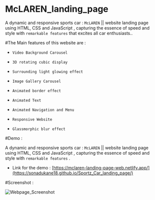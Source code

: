 # McLAREN_landing_page
 A dynamic and responsive sports car : `McLAREN` || website landing page using HTML, CSS and JavaScript , capturing the essence of speed and style with `remarkable features` that excites all car enthusiasts..

#The Main features of this website are :

* `Video Background Carousel`
  
* `3D rotating cubic display`
 
* `Surrounding light glowing effect`
  
* `Image Gallery Carousel`
 
* `Animated border effect`
  
* `Animated Text`
  
* `Animated Navigation and Menu`
 
* `Responsive Website`
 
* `Glassmorphic blur effect`

#Demo :

A dynamic and responsive sports car : `McLAREN` || website landing page using HTML, CSS and JavaScript , capturing the essence of speed and style with `remarkable features` .

* Link for the demo : [https://mclaren-landing-page-web.netlify.app/](https://sonadukane18.github.io/Sportz_Car_landing_page/)

#Screenshot :

![Webpage_Screenshot](https://github.com/sonadukane18/McLAREN_landing_page/assets/120325353/2f50fa43-2417-4132-9418-300d79f8bae3)


